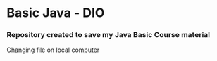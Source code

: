 # Basic Java - DIO
### Repository created to save my Java Basic Course material

Changing file on local computer
